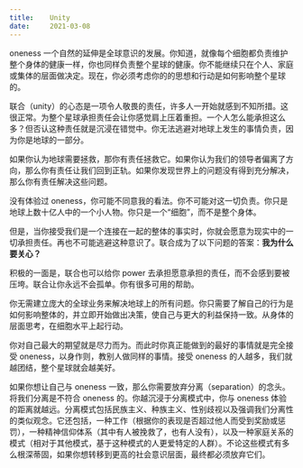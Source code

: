 ```yaml
---
title:    Unity
date:     2021-03-08
---
```


oneness 一个自然的延伸是全球意识的发展。你知道，就像每个细胞都负责维护整个身体的健康一样，你也同样负责整个星球的健康。你不能继续只在个人、家庭或集体的层面做决定。现在，你必须考虑你的的思想和行动是如何影响整个星球的。

联合（unity）的心态是一项令人敬畏的责任，许多人一开始就感到不知所措。这很正常。为整个星球承担责任会让你感觉肩上压着重担。一个人怎么能承担这么多？但否认这种责任就是沉浸在错觉中。你无法逃避对地球上发生的事情负责，因为你是地球的一部分。

如果你认为地球需要拯救，那你有责任拯救它。如果你认为我们的领导者偏离了方向，那么你有责任让我们回到正轨。如果你发现世界上的问题没有得到充分解决，那么你有责任解决这些问题。

没有体验过 oneness，你可能不同意我的看法。你不可能对这一切负责。你只是地球上数十亿人中的一个小人物。你只是一个“细胞”，而不是整个身体。

但是，当你接受我们是一个连接在一起的整体的事实时，你就会愿意为现实中的一切承担责任。再也不可能逃避这种意识了。联合成为了以下问题的答案：**我为什么要关心？**

积极的一面是，联合也可以给你 power 去承担愿意承担的责任，而不会感到要被压垮。联合让你永远不会孤单。你有很多可用的帮助。

你无需建立庞大的全球业务来解决地球上的所有问题。你只需要了解自己的行为是如何影响整体的，并立即开始做出决策，使自己与更大的利益保持一致。从身体的层面思考，在细胞水平上起行动。

你对自己最大的期望就是尽力而为。而此时你真正能做到的最好的事情就是完全接受 oneness，以身作则，教别人做同样的事情。接受 oneness 的人越多，我们就越团结，整个星球就会越美好。

如果你想让自己与 oneness 一致，那么你需要放弃分离（separation）的念头。将我们分离是不符合 oneness 的。你越沉浸于分离模式中，你与 oneness 体验的距离就越远。分离模式包括民族主义、种族主义、性别歧视以及强调我们分离性的类似观念。它还包括，一种工作（根据你的表现是否超过他人而受到奖励或惩罚），一种精神信仰体系（其中有人被挽救了，也有人没有），以及一种家庭关系的模式（相对于其他模式，基于这种模式的人更爱特定的人群）。不论这些模式有多么根深蒂固，如果你想转移到更高的社会意识层面，最终都必须放弃它们。

